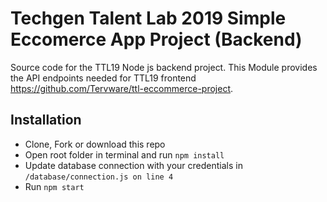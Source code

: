 # Techgen Talent Lab 2019 Simple Eccomerce App Project (Backend)
Source code for the TTL19  Node js backend project.
This Module provides the API endpoints needed for TTL19 frontend https://github.com/Tervware/ttl-eccommerce-project.

## Installation
- Clone, Fork or download this repo
- Open root folder in terminal and run `npm install`
- Update database connection with your credentials in `/database/connection.js on line 4`
- Run `npm start `
